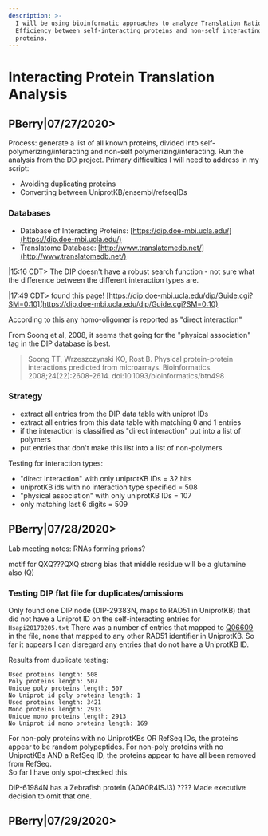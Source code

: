 ```yaml
---
description: >-
  I will be using bioinformatic approaches to analyze Translation Ratio and
  Efficiency between self-interacting proteins and non-self interacting
  proteins.
---
```


# Interacting Protein Translation Analysis

## PBerry\|07/27/2020&gt;

Process: generate a list of all known proteins, divided into self-polymerizing/interacting and non-self polymerizing/interacting. Run the analysis from the DD project. Primary difficulties I will need to address in my script: 

* Avoiding duplicating proteins
* Converting between UniprotKB/ensembl/refseqIDs

### Databases

* Database of Interacting Proteins: [https://dip.doe-mbi.ucla.edu/](https://dip.doe-mbi.ucla.edu/)
* Translatome Database: [http://www.translatomedb.net/](http://www.translatomedb.net/)

\|15:16 CDT&gt; The DIP doesn't have a robust search function - not sure what the difference between the different interaction types are.

\|17:49 CDT&gt; found this page! [https://dip.doe-mbi.ucla.edu/dip/Guide.cgi?SM=0:10](https://dip.doe-mbi.ucla.edu/dip/Guide.cgi?SM=0:10)

According to this any homo-oligomer is reported as "direct interaction"

From Soong et al, 2008, it seems that going for the "physical association" tag in the DIP database is best.

> Soong TT, Wrzeszczynski KO, Rost B. Physical protein-protein interactions predicted from microarrays. Bioinformatics. 2008;24\(22\):2608-2614. doi:10.1093/bioinformatics/btn498

### Strategy

* extract all entries from the DIP data table with uniprot IDs
* extract all entries from this data table with matching 0 and 1 entries
* if the interaction is classified as "direct interaction" put into a list of polymers
* put entries that don't make this list into a list of non-polymers

Testing for interaction types:

* "direct interaction" with only uniprotKB IDs = 32 hits
* uniprotKB ids with no interaction type specified = 508
* "physical association" with only uniprotKB IDs =  107
* only matching last 6 digits = 509

## PBerry\|07/28/2020&gt;

Lab meeting notes: RNAs forming prions?

motif for QXQ???QXQ strong bias that middle residue will be a glutamine also \(Q\)

### Testing DIP flat file for duplicates/omissions

Only found one DIP node \(DIP-29383N, maps to RAD51 in UniprotKB\) that did not have a Uniprot ID on the self-interacting entries for `Hsapi20170205.txt` There was a number of entries that mapped to  [Q06609](https://www.uniprot.org/uniprot/Q06609) in the file, none that mapped to any other RAD51 identifier in UniprotKB. So far it appears I can disregard any entries that do not have a UniprotKB ID.

Results from duplicate testing:

```text
Used proteins length: 508
Poly proteins length: 507
Unique poly proteins length: 507
No Uniprot id poly proteins length: 1
Used proteins length: 3421
Mono proteins length: 2913
Unique mono proteins length: 2913
No Uniprot id mono proteins length: 169
```

For non-poly proteins with no UniprotKBs OR RefSeq IDs, the proteins appear to be random polypeptides. For non-poly proteins with no UniprotKBs AND a RefSeq ID, the proteins appear to have all been removed from RefSeq.  
So far I have only spot-checked this.

DIP-61984N has a Zebrafish protein \(A0A0R4ISJ3\) ???? Made executive decision to omit that one.

## PBerry\|07/29/2020&gt;



